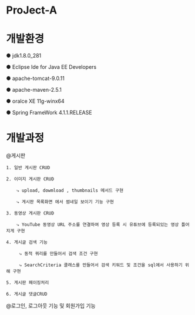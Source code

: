 # ProJect-A



# 개발환경
● jdk1.8.0_281

● Eclipse Ide for Java EE Developers

● apache-tomcat-9.0.11

● apache-maven-2.5.1

● oralce XE 11g-winx64

● Spring FrameWork 4.1.1.RELEASE



# 개발과정

@게시판

    1. 일반 게시판 CRUD
  
    2. 이미지 게시판 CRUD
    
        ⤷ upload, dowmload , thumbnails 메서드 구현
        
        ⤷ 게시판 목록화면 에서 썸네일 보이기 기능 구현
  
    3. 동영상 게시판 CRUD
    
        ⤷ YouTube 동영상 URL 주소를 연결하여 영상 등록 시 유튜브에 등록되있는 영상 틀어지게 구현       
    
    4. 게시글 검색 기능
    
         ⤷ 동적 쿼리를 만들어서 검색 조건 구현
         
         ⤷ SearchCriteria 클래스를 만들어서 검색 키워드 및 조건을 sql에서 사용하기 위해 구현

    5. 게시판 페이징처리
    
    6. 게시글 댓글CRUD
    
@로그인, 로그아웃 기능 및 회원가입 기능
